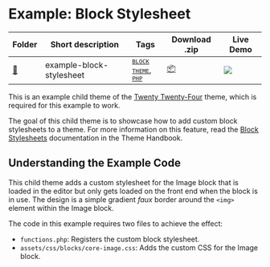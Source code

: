 # Example: Block Stylesheet

<!-- Please, do not remove these @TABLE EXAMPLES BEGIN and @TABLE EXAMPLES END comments or modify the table inside. This table is automatically generated from the data at _data/examples.json and _data/tags.json -->
<!-- @TABLE EXAMPLES BEGIN -->
| Folder                                                                                            | Short description        | Tags                                                                                                                                                                                                         | Download .zip                                                                                                         | Live Demo                                                                                                                                                                                                                                                                                                                                                                                                                                                                                                                                                                                                                                                                                                                                                                                                                   |
| ------------------------------------------------------------------------------------------------- | ------------------------ | ------------------------------------------------------------------------------------------------------------------------------------------------------------------------------------------------------------ | --------------------------------------------------------------------------------------------------------------------- | --------------------------------------------------------------------------------------------------------------------------------------------------------------------------------------------------------------------------------------------------------------------------------------------------------------------------------------------------------------------------------------------------------------------------------------------------------------------------------------------------------------------------------------------------------------------------------------------------------------------------------------------------------------------------------------------------------------------------------------------------------------------------------------------------------------------------- |
| [📁](https://github.com/wptrainingteam/block-theme-examples/tree/master/example-block-stylesheet) | example-block-stylesheet | <small><code><a href="https://github.com/${REPO_ORIGIN}/wiki/Tags#block-theme">BLOCK THEME</a></code></small>, <small><code><a href="https://github.com/${REPO_ORIGIN}/wiki/Tags#php">PHP</a></code></small> | [📦](https://raw.githubusercontent.com/wptrainingteam/block-theme-examples/master/_zips/example-block-stylesheet.zip) | [![](https://raw.githubusercontent.com/wptrainingteam/block-theme-examples/master/_assets/icon-wp.svg)](https://playground.wordpress.net/#{%22$schema%22:%22https://playground.wordpress.net/blueprint-schema.json%22,%22landingPage%22:%22/wp-admin/themes.php%22,%22preferredVersions%22:{%22php%22:%228.0%22,%22wp%22:%22latest%22},%22steps%22:[{%22step%22:%22installTheme%22,%22themeZipFile%22:{%22resource%22:%22wordpress.org/themes%22,%22slug%22:%22twentytwentyfour%22}},{%22step%22:%22installTheme%22,%22themeZipFile%22:{%22resource%22:%22url%22,%22url%22:%22https://raw.githubusercontent.com/wptrainingteam/block-theme-examples/master/_zips/example-block-stylesheet.zip%22},%22options%22:{%22activate%22:true}},{%22step%22:%22login%22,%22username%22:%22admin%22,%22password%22:%22password%22}]}) |
<!-- @TABLE EXAMPLES END -->

This is an example child theme of the [Twenty Twenty-Four](https://wordpress.org/themes/twentytwentyfour/) theme, which is required for this example to work.

The goal of this child theme is to showcase how to add custom block stylesheets to a theme. For more information on this feature, read the [Block Stylesheets](https://developer.wordpress.org/themes/features/block-stylesheets/) documentation in the Theme Handbook.

## Understanding the Example Code

This child theme adds a custom stylesheet for the Image block that is loaded in the editor but only gets loaded on the front end when the block is in use. The design is a simple gradient _faux_ border around the `<img>` element within the Image block.

The code in this example requires two files to achieve the effect:

- `functions.php`: Registers the custom block stylesheet.
- `assets/css/blocks/core-image.css`: Adds the custom CSS for the Image block.
